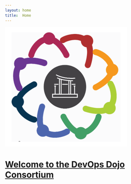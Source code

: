 ```yaml
---
layout: home
title:  Home
---
```

<div class="landingPage">
  <div class="container">
    <div class="row">
      <div class="col-md-12">
        <a href="./overview/index.html">
          <img src="./assets/img/logos/dojo-consortium-logo.png" alt="DevOps Dojo Consortium" class="img-responsive" width="80%"/>
          <h1>Welcome to the DevOps Dojo Consortium</h1>
        </a>
      </div>
    </div>
  </div>
</div>
